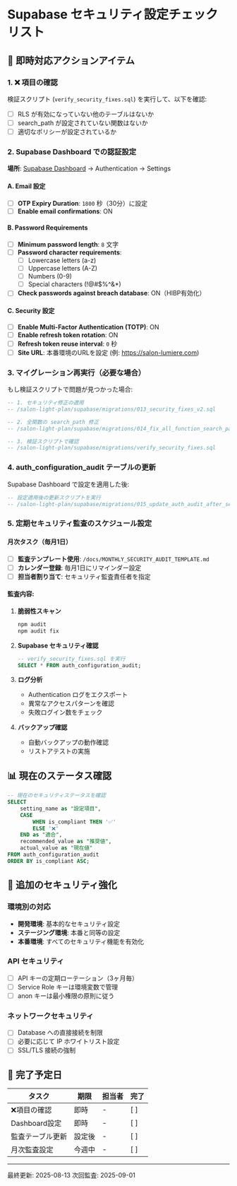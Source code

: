 # Supabase セキュリティ設定チェックリスト

## 🚨 即時対応アクションアイテム

### 1. ❌ 項目の確認
検証スクリプト (`verify_security_fixes.sql`) を実行して、以下を確認:
- [ ] RLS が有効になっていない他のテーブルはないか
- [ ] search_path が設定されていない関数はないか
- [ ] 適切なポリシーが設定されているか

### 2. Supabase Dashboard での認証設定

**場所**: [Supabase Dashboard](https://app.supabase.com) → Authentication → Settings

#### A. Email 設定
- [ ] **OTP Expiry Duration**: `1800` 秒（30分）に設定
- [ ] **Enable email confirmations**: ON

#### B. Password Requirements
- [ ] **Minimum password length**: `8` 文字
- [ ] **Password character requirements**: 
  - [ ] Lowercase letters (a-z)
  - [ ] Uppercase letters (A-Z)
  - [ ] Numbers (0-9)
  - [ ] Special characters (!@#$%^&*)
- [ ] **Check passwords against breach database**: ON（HIBP有効化）

#### C. Security 設定
- [ ] **Enable Multi-Factor Authentication (TOTP)**: ON
- [ ] **Enable refresh token rotation**: ON
- [ ] **Refresh token reuse interval**: `0` 秒
- [ ] **Site URL**: 本番環境のURLを設定 (例: https://salon-lumiere.com)

### 3. マイグレーション再実行（必要な場合）

もし検証スクリプトで問題が見つかった場合:

```sql
-- 1. セキュリティ修正の適用
-- /salon-light-plan/supabase/migrations/013_security_fixes_v2.sql

-- 2. 全関数の search_path 修正
-- /salon-light-plan/supabase/migrations/014_fix_all_function_search_paths.sql

-- 3. 検証スクリプトで確認
-- /salon-light-plan/supabase/migrations/verify_security_fixes.sql
```

### 4. auth_configuration_audit テーブルの更新

Supabase Dashboard で設定を適用した後:

```sql
-- 設定適用後の更新スクリプトを実行
-- /salon-light-plan/supabase/migrations/015_update_auth_audit_after_settings.sql
```

### 5. 定期セキュリティ監査のスケジュール設定

#### 月次タスク（毎月1日）
- [ ] **監査テンプレート使用**: `/docs/MONTHLY_SECURITY_AUDIT_TEMPLATE.md`
- [ ] **カレンダー登録**: 毎月1日にリマインダー設定
- [ ] **担当者割り当て**: セキュリティ監査責任者を指定

#### 監査内容:
1. **脆弱性スキャン**
   ```bash
   npm audit
   npm audit fix
   ```

2. **Supabase セキュリティ確認**
   ```sql
   -- verify_security_fixes.sql を実行
   SELECT * FROM auth_configuration_audit;
   ```

3. **ログ分析**
   - Authentication ログをエクスポート
   - 異常なアクセスパターンを確認
   - 失敗ログイン数をチェック

4. **バックアップ確認**
   - 自動バックアップの動作確認
   - リストアテストの実施

## 📊 現在のステータス確認

```sql
-- 現在のセキュリティステータスを確認
SELECT 
    setting_name as "設定項目",
    CASE 
        WHEN is_compliant THEN '✅'
        ELSE '❌'
    END as "適合",
    recommended_value as "推奨値",
    actual_value as "現在値"
FROM auth_configuration_audit
ORDER BY is_compliant ASC;
```

## 🔐 追加のセキュリティ強化

### 環境別の対応
- **開発環境**: 基本的なセキュリティ設定
- **ステージング環境**: 本番と同等の設定
- **本番環境**: すべてのセキュリティ機能を有効化

### API セキュリティ
- [ ] API キーの定期ローテーション（3ヶ月毎）
- [ ] Service Role キーは環境変数で管理
- [ ] anon キーは最小権限の原則に従う

### ネットワークセキュリティ
- [ ] Database への直接接続を制限
- [ ] 必要に応じて IP ホワイトリスト設定
- [ ] SSL/TLS 接続の強制

## 📅 完了予定日

| タスク | 期限 | 担当者 | 完了 |
|--------|------|--------|------|
| ❌項目の確認 | 即時 | - | [ ] |
| Dashboard設定 | 即時 | - | [ ] |
| 監査テーブル更新 | 設定後 | - | [ ] |
| 月次監査設定 | 今週中 | - | [ ] |

---

最終更新: 2025-08-13
次回監査: 2025-09-01